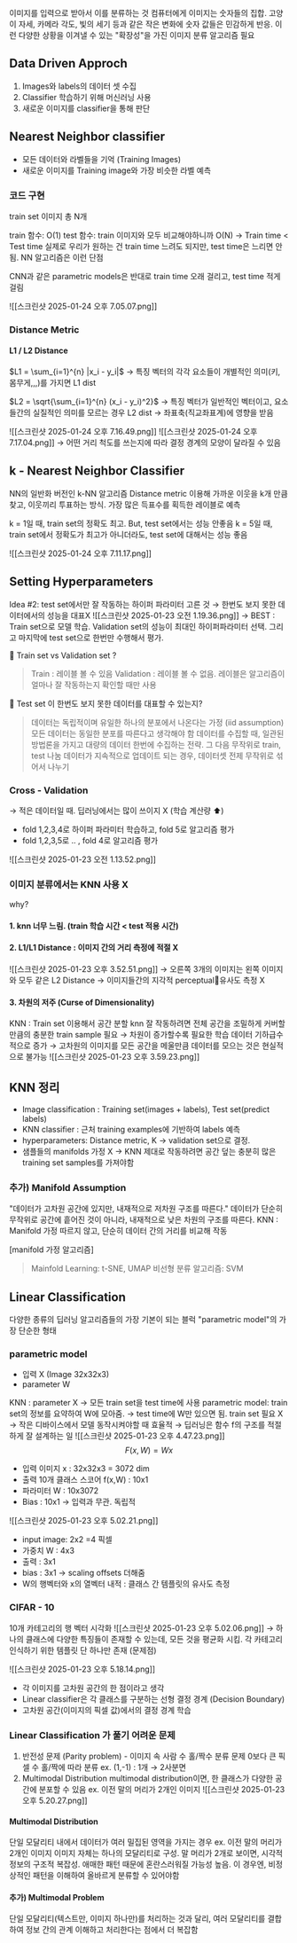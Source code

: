 이미지를 입력으로 받아서 이를 분류하는 것
컴퓨터에게 이미지는 숫자들의 집합.
고양이 자세, 카메라 각도, 빛의 세기  등과 같은 작은 변화에 숫자 값들은 민감하게 반응. 이런 다양한 상황을 이겨낼 수 있는 "확장성"을 가진 이미지 분류 알고리즘 필요
## Data Driven Approch
1. Images와 labels의 데이터 셋 수집
2. Classifier 학습하기 위해 머신러닝 사용
3. 새로운 이미지를 classifier을 통해 판단

## Nearest Neighbor classifier
- 모든 데이터와 라벨들을 기억 (Training Images)
- 새로운 이미지를 Training image와 가장 비슷한 라벨 예측

### 코드 구현
train set 이미지 총 N개

train 함수: O(1)
test 함수: train 이미지와 모두 비교해야하니까 O(N)
→ Train time < Test time
실제로 우리가 원하는 건 train time 느려도 되지만, test time은 느리면 안됨.
NN 알고리즘은 이런 단점

CNN과 같은 parametric models은 반대로 train time 오래 걸리고, test time 적게 걸림

![[스크린샷 2025-01-24 오후 7.05.07.png]]


###  Distance Metric
#### L1 / L2 Distance
$L1 = \sum_{i=1}^{n} |x_i - y_i|$
→ 특징 벡터의 각각 요소들이 개별적인 의미(키, 몸무게,,,)를 가지면 L1 dist 

$L2 = \sqrt{\sum_{i=1}^{n} (x_i - y_i)^2}$
→ 특징 벡터가 일반적인 벡터이고, 요소들간의 실질적인 의미를 모르는 경우 L2 dist
→ 좌표축(직교좌표계)에 영향을 받음

![[스크린샷 2025-01-24 오후 7.16.49.png]]
![[스크린샷 2025-01-24 오후 7.17.04.png]]
→ 어떤 거리 척도를 쓰는지에 따라 결정 경계의 모양이 달라질 수 있음

## k - Nearest Neighbor Classifier
NN의 일반화 버전인  k-NN 알고리즘
Distance metric 이용해 가까운 이웃을 k개 만큼 찾고, 이웃끼리 투표하는 방식.
가장 많은 득표수를 획득한  레이블로 예측

k = 1일 때, train set의 정확도 최고. But, test set에서는 성능 안좋음
k = 5일 때, train set에서 정확도가 최고가 아니더라도, test set에 대해서는 성능 좋음

![[스크린샷 2025-01-24 오후 7.11.17.png]]

## Setting Hyperparameters
Idea #2: test set에서만 잘 작동하는 하이퍼  파라미터 고른 것 → 한번도 보지 못한  데이터에서의 성능을 대표X
![[스크린샷 2025-01-23 오전 1.19.36.png]]
→ BEST : Train set으로 모델 학습. Validation set의 성능이 최대인 하이퍼파라미터 선택. 그리고 마지막에 test set으로 한번만 수행해서 평가.


🧐 Train set vs Validation set ?
>Train : 레이블 볼 수 있음
>Validation : 레이블 볼 수 없음. 레이블은 알고리즘이 얼마나 잘 작동하는지 확인할 때만 사용

🧐 Test set 이 한번도 보지 못한 데이터를 대표할 수 있는지?
>데이터는 독립적이며 유일한 하나의 분포에서 나온다는 가정 (iid assumption)
>모든 데이터는 동일한 분포를 따른다고 생각해야 함
>데이터를 수집할 때, 일관된 방법론을 가지고 대량의 데이터 한번에 수집하는 전략. 그 다음 무작위로 train, test 나눔
>데이터가 지속적으로 업데이트 되는 경우, 데이터셋 전제 무작위로 섞어서 나누기

### Cross - Validation
→ 적은 데이터일 때. 딥러닝에서는 많이 쓰이지 X (학습 계산량 ⬆️)
- fold 1,2,3,4로 하이퍼 파라미터 학습하고, fold 5로 알고리즘 평가
- fold 1,2,3,5로 .. , fold 4로 알고리즘 평가

![[스크린샷 2025-01-23 오전 1.13.52.png]]


### 이미지 분류에서는 KNN 사용 X
why?
#### 1. knn 너무 느림. (train 학습 시간 < test 적용 시간)
#### 2. L1/L1 Distance : 이미지 간의 거리 측정에 적절 X 
![[스크린샷 2025-01-23 오후 3.52.51.png]]
→ 오른쪽 3개의 이미지는 왼쪽 이미지와 모두 같은 L2 Distance
→ 이미지들간의 지각적 perceptual유사도 측정 X
#### 3. 차원의 저주 (Curse of Dimensionality)
KNN : Train set 이용해서 공간 분할
knn 잘 작동하려면 전체 공간을 조밀하게 커버할 만큼의 충분한 train sample 필요
→ 차원이 증가할수록 필요한 학습 데이터 기하급수적으로 증가
→ 고차원의 이미지를 모든 공간을 메울만큼 데이터를 모으는 것은 현실적으로 불가능
![[스크린샷 2025-01-23 오후 3.59.23.png]]

## KNN 정리
- Image classification : Training set(images + labels), Test set(predict labels)
- KNN classifier : 근처 training examples에 기반하여 labels 예측
- hyperparameters: Distance metric, K → validation set으로 결정. 
- 샘플들의 manifolds 가정 X → KNN 제대로 작동하려면 공간 덮는 충분히 많은 training set samples를 가져야함

### 추가) Manifold Assumption
"데이터가 고차원 공간에 있지만, 내재적으로 저차원 구조를 따른다."
데이터가 단순히 무작위로 공간에 흩어진 것이 아니라, 내재적으로 낮은 차원의 구조를 따른다.
KNN : Manifold 가정 따르지 않고, 단순히 데이터 간의 거리를 비교해 작동

[manifold 가정 알고리즘]
 >Mainfold Learning: t-SNE, UMAP 
 >비선형 분류 알고리즘: SVM 

## Linear Classification
다양한 종류의 딥러닝 알고리즘들의 가장 기본이 되는 블럭
"parametric model"의 가장 단순한 형태
### parametric model
- 입력 X (Image 32x32x3)
- parameter W 


KNN : parameter X → 모든 train set을 test time에 사용
parametric model: train set의 정보를 요약하여 W에 모아줌. → test time에 W만 있으면 됨. train set 필요 X
→ 작은 디바이스에서 모델 동작시켜야할 때 효율적
→ 딥러닝은 함수 f의 구조를 적절하게 잘 설계하는 일
![[스크린샷 2025-01-23 오후 4.47.23.png]]
$$F(x,W) = Wx$$
- 입력 이미지 x : 32x32x3 = 3072 dim
- 출력 10개 클래스 스코어 f(x,W) : 10x1
- 파라미터 W : 10x3072
- Bias : 10x1 → 입력과 무관. 독립적

![[스크린샷 2025-01-23 오후 5.02.21.png]]
- input image: 2x2 =4 픽셀
- 가중치 W : 4x3
- 출력 : 3x1
- bias : 3x1 → scaling offsets 더해줌
-  W의 행벡터와 x의 열벡터 내적 : 클래스 간 템플릿의 유사도 측정

### CIFAR - 10
10개 카테고리의 행 벡터 시각화
![[스크린샷 2025-01-23 오후 5.02.06.png]]
→ 하나의 클래스에 다양한 특징들이 존재할 수 있는데, 모든 것을 평균화 시킴. 각 카테고리 인식하기 위한 템플릿 단 하나만 존재 (문제점)

![[스크린샷 2025-01-23 오후 5.18.14.png]]
- 각 이미지를 고차원 공간의 한 점이라고 생각
- Linear classifier은 각 클래스를 구분하는 선형 결정 경계 (Decision Boundary)
- 고차원 공간(이미지의 픽셀 값)에서의 결정 경계 학습


### Linear Classification 가 풀기 어려운 문제
1. 반전성 문제 (Parity problem) - 이미지 속 사람 수 홀/짝수 분류 문제
	0보다 큰 픽셀 수 홀/짝에 따라 분류
	ex. (1,-1) : 1개 → 2사분면
3. Multimodal Distribution
	multimodal distribution이면, 한 클래스가 다양한 공간에 분포할 수 있음
	ex. 이전 말의 머리가 2개인 이미지
![[스크린샷 2025-01-23 오후 5.20.27.png]]


#### Multimodal Distribution
단일 모달리티 내에서 데이터가 여러 밀집된 영역을 가지는 경우
ex. 이전 말의 머리가 2개인 이미지
이미지 자체는 하나의 모달리티로 구성. 말 머리가 2개로 보이면, 시각적  정보의 구조적 복잡성. 애매한 패턴 때문에 혼란스러워질 가능성 높음. 이 경우엔, 비정상적인 패턴을 이해하여 올바르게 분류할 수 있어야함

#### 추가) Multimodal Problem
단일 모달리티(텍스트만, 이미지 하나만)를 처리하는 것과 달리, 여러 모달리티를 결합하여 정보 간의 관계 이해하고 처리한다는 점에서 더 복잡함
